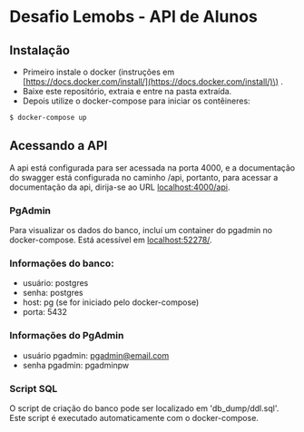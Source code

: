 # Desafio Lemobs - API de Alunos
## Instalação
* Primeiro instale o docker \(instruções em [https://docs.docker.com/install/](https://docs.docker.com/install/)\) .
* Baixe este repositório, extraia e entre na pasta extraída.
* Depois utilize o docker-compose para iniciar os contêineres:
```bash
$ docker-compose up
```

## Acessando a API

A api está configurada para ser acessada na porta 4000, e a documentação do swagger está configurada no caminho /api, portanto, para acessar a documentação da api, dirija-se ao URL [localhost:4000/api](http://localhost:4000/api).

### PgAdmin
Para visualizar os dados do banco, incluí um container do pgadmin no docker-compose. Está acessível em [localhost:52278/](http://localhost:52278/).  

### Informações do banco:  
* usuário: postgres
* senha: postgres
* host: pg \(se for iniciado pelo docker-compose\)
* porta: 5432

### Informações do PgAdmin
* usuário pgadmin: pgadmin@email.com
* senha pgadmin: pgadminpw

### Script SQL
O script de criação do banco pode ser localizado em 'db_dump/ddl.sql'. Este script é executado automaticamente com o docker-compose.
